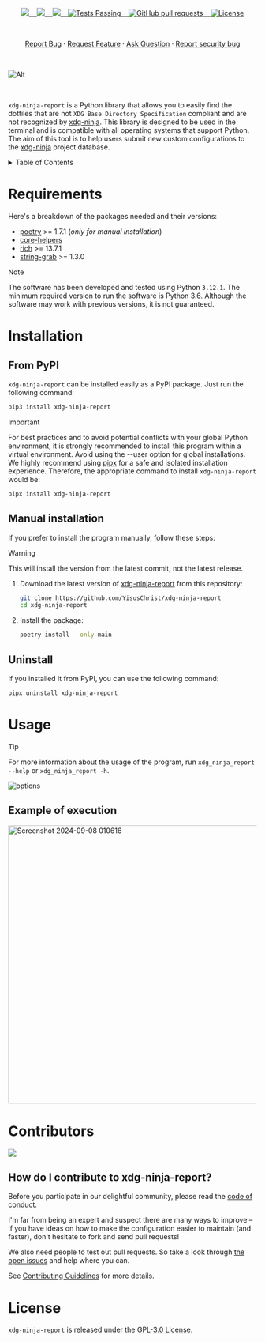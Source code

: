 <p align="center">
    <a href="https://github.com/YisusChrist/xdg-ninja-report/issues">
        <img src="https://img.shields.io/github/issues/YisusChrist/xdg-ninja-report?color=171b20&label=Issues%20%20&logo=gnubash&labelColor=e05f65&logoColor=ffffff">&nbsp;&nbsp;&nbsp;
    </a>
    <a href="https://github.com/YisusChrist/xdg-ninja-report/forks">
        <img src="https://img.shields.io/github/forks/YisusChrist/xdg-ninja-report?color=171b20&label=Forks%20%20&logo=git&labelColor=f1cf8a&logoColor=ffffff">&nbsp;&nbsp;&nbsp;
    </a>
    <a href="https://github.com/YisusChrist/xdg-ninja-report/stargazers">
        <img src="https://img.shields.io/github/stars/YisusChrist/xdg-ninja-report?color=171b20&label=Stargazers&logo=octicon-star&labelColor=70a5eb">&nbsp;&nbsp;&nbsp;
    </a>
    <a href="https://github.com/YisusChrist/xdg-ninja-report/actions">
        <img alt="Tests Passing" src="https://github.com/YisusChrist/xdg-ninja-report/actions/workflows/github-code-scanning/codeql/badge.svg">&nbsp;&nbsp;&nbsp;
    </a>
    <a href="https://github.com/YisusChrist/xdg-ninja-report/pulls">
        <img alt="GitHub pull requests" src="https://img.shields.io/github/issues-pr/YisusChrist/xdg-ninja-report?color=0088ff">&nbsp;&nbsp;&nbsp;
    </a>
    <a href="https://opensource.org/license/GPL-3.0">
        <img alt="License" src="https://img.shields.io/github/license/YisusChrist/xdg-ninja-report?color=0088ff">
    </a>
</p>

<br>

<p align="center">
    <a href="https://github.com/YisusChrist/xdg-ninja-report/issues/new?assignees=YisusChrist&labels=bug&projects=&template=bug_report.yml">Report Bug</a>
    ·
    <a href="https://github.com/YisusChrist/xdg-ninja-report/issues/new?assignees=YisusChrist&labels=feature&projects=&template=feature_request.yml">Request Feature</a>
    ·
    <a href="https://github.com/YisusChrist/xdg-ninja-report/issues/new?assignees=YisusChrist&labels=question&projects=&template=question.yml">Ask Question</a>
    ·
    <a href="https://github.com/YisusChrist/xdg-ninja-report/security/policy#reporting-a-vulnerability">Report security bug</a>
</p>

<br>

![Alt](https://repobeats.axiom.co/api/embed/c112f5dae70d838ec44c2f28807f54075afb16f4.svg "Repobeats analytics image")

<br>

`xdg-ninja-report` is a Python library that allows you to easily find the dotfiles that are not `XDG Base Directory Specification` compliant and are not recognized by [xdg-ninja](https://github.com/b3nj5m1n/xdg-ninja). This library is designed to be used in the terminal and is compatible with all operating systems that support Python. The aim of this tool is to help users submit new custom configurations to the [xdg-ninja](https://github.com/b3nj5m1n/xdg-ninja) project database.

<details>
<summary>Table of Contents</summary>

- [Requirements](#requirements)
- [Installation](#installation)
  - [From PyPI](#from-pypi)
  - [Manual installation](#manual-installation)
  - [Uninstall](#uninstall)
- [Usage](#usage)
  - [Example of execution](#example-of-execution)
- [Contributors](#contributors)
  - [How do I contribute to xdg-ninja-report?](#how-do-i-contribute-to-xdg-ninja-report)
- [License](#license)

</details>

# Requirements

Here's a breakdown of the packages needed and their versions:

- [poetry](https://pypi.org/project/poetry) >= 1.7.1 (_only for manual installation_)
- [core-helpers](https://github.com/YisusChrist/core_helpers)
- [rich](https://pypi.org/project/rich) >= 13.7.1
- [string-grab](https://pypi.org/project/string-grab) >= 1.3.0

> [!NOTE]
> The software has been developed and tested using Python `3.12.1`. The minimum required version to run the software is Python 3.6. Although the software may work with previous versions, it is not guaranteed.

# Installation

## From PyPI

`xdg-ninja-report` can be installed easily as a PyPI package. Just run the following command:

```bash
pip3 install xdg-ninja-report
```

> [!IMPORTANT]
> For best practices and to avoid potential conflicts with your global Python environment, it is strongly recommended to install this program within a virtual environment. Avoid using the --user option for global installations. We highly recommend using [pipx](https://pypi.org/project/pipx) for a safe and isolated installation experience. Therefore, the appropriate command to install `xdg-ninja-report` would be:
>
> ```bash
> pipx install xdg-ninja-report
> ```

## Manual installation

If you prefer to install the program manually, follow these steps:

> [!WARNING]
> This will install the version from the latest commit, not the latest release.

1. Download the latest version of [xdg-ninja-report](https://github.com/YisusChrist/xdg-ninja-report) from this repository:

   ```sh
   git clone https://github.com/YisusChrist/xdg-ninja-report
   cd xdg-ninja-report
   ```

2. Install the package:

   ```sh
   poetry install --only main
   ```

## Uninstall

If you installed it from PyPI, you can use the following command:

```bash
pipx uninstall xdg-ninja-report
```

# Usage

> [!TIP]
> For more information about the usage of the program, run `xdg_ninja_report --help` or `xdg_ninja_report -h`.

![options](https://github.com/user-attachments/assets/af5cf138-f450-41fa-8189-f6b328facfb9)

## Example of execution

<img width="563" alt="Screenshot 2024-09-08 010616" src="https://github.com/user-attachments/assets/f57b13c5-e479-4f98-b58d-40ffa88c9ec2">

# Contributors

<a href="https://github.com/YisusChrist/xdg-ninja-report/graphs/contributors"><img src="https://contrib.rocks/image?repo=YisusChrist/xdg-ninja-report" /></a>

## How do I contribute to xdg-ninja-report?

Before you participate in our delightful community, please read the [code of conduct](https://github.com/YisusChrist/.github/blob/main/CODE_OF_CONDUCT.md).

I'm far from being an expert and suspect there are many ways to improve – if you have ideas on how to make the configuration easier to maintain (and faster), don't hesitate to fork and send pull requests!

We also need people to test out pull requests. So take a look through [the open issues](https://github.com/YisusChrist/xdg-ninja-report/issues) and help where you can.

See [Contributing Guidelines](https://github.com/YisusChrist/.github/blob/main/CONTRIBUTING.md) for more details.

# License

`xdg-ninja-report` is released under the [GPL-3.0 License](https://opensource.org/license/GPL-3.0).
